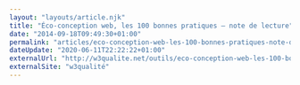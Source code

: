 ```yaml
---
layout: "layouts/article.njk"
title: "Éco-conception web, les 100 bonnes pratiques – note de lecture"
date: "2014-09-18T09:49:30+01:00"
permalink: "articles/eco-conception-web-les-100-bonnes-pratiques-note-de-lecture/index.html"
dateUpdate: "2020-06-11T22:22:22+01:00"
externalUrl: "http://w3qualite.net/outils/eco-conception-web-les-100-bonnes-pratiques-note-de-lecture"
externalSite: "w3qualité"
---
```


